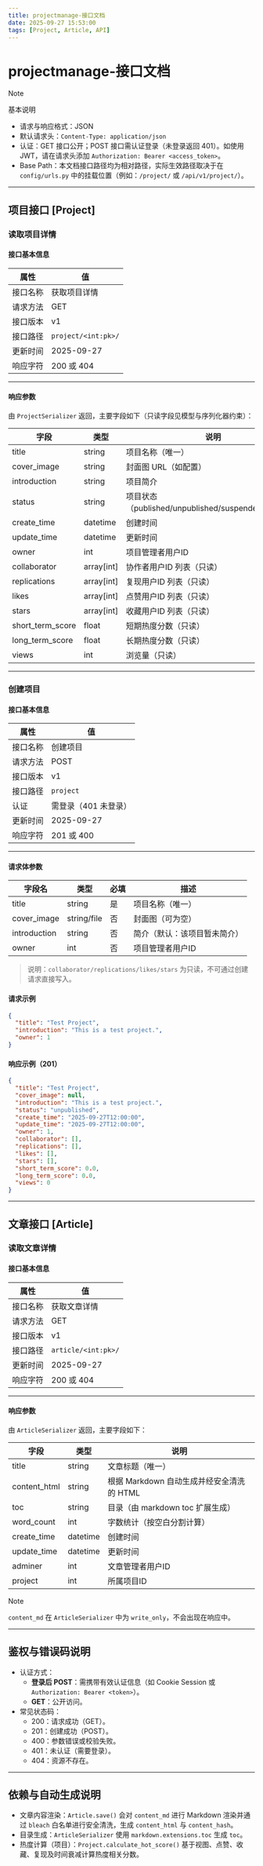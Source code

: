 ```yaml
---
title: projectmanage-接口文档
date: 2025-09-27 15:53:00
tags: [Project, Article, API]
---
```


# projectmanage-接口文档

> [!NOTE]
> 基本说明
> - 请求与响应格式：JSON
> - 默认请求头：`Content-Type: application/json`
> - 认证：GET 接口公开；POST 接口需认证登录（未登录返回 401）。如使用 JWT，请在请求头添加 `Authorization: Bearer <access_token>`。
> - Base Path：本文档接口路径均为相对路径，实际生效路径取决于在 `config/urls.py` 中的挂载位置（例如：`/project/` 或 `/api/v1/project/`）。

---

## 项目接口 [Project]

### 读取项目详情

#### 接口基本信息

| 属性 | 值 |
|------|----|
| 接口名称 | 获取项目详情 |
| 请求方法 | GET |
| 接口版本 | v1 |
| 接口路径 | `project/<int:pk>/` |
| 更新时间 | 2025-09-27 |
| 响应字符 | 200 或 404 |

---

#### 响应参数

由 `ProjectSerializer` 返回，主要字段如下（只读字段见模型与序列化器约束）：

| 字段 | 类型 | 说明 |
|------|------|------|
| title | string | 项目名称（唯一） |
| cover_image | string | 封面图 URL（如配置） |
| introduction | string | 项目简介 |
| status | string | 项目状态（published/unpublished/suspended/deleted） |
| create_time | datetime | 创建时间 |
| update_time | datetime | 更新时间 |
| owner | int | 项目管理者用户ID |
| collaborator | array[int] | 协作者用户ID 列表（只读） |
| replications | array[int] | 复现用户ID 列表（只读） |
| likes | array[int] | 点赞用户ID 列表（只读） |
| stars | array[int] | 收藏用户ID 列表（只读） |
| short_term_score | float | 短期热度分数（只读） |
| long_term_score | float | 长期热度分数（只读） |
| views | int | 浏览量（只读） |

---

### 创建项目

#### 接口基本信息

| 属性 | 值 |
|------|----|
| 接口名称 | 创建项目 |
| 请求方法 | POST |
| 接口版本 | v1 |
| 接口路径 | `project` |
| 认证 | 需登录（401 未登录） |
| 更新时间 | 2025-09-27 |
| 响应字符 | 201 或 400 |

---

#### 请求体参数

| 字段名 | 类型 | 必填 | 描述 |
|--------|------|------|------|
| title | string | 是 | 项目名称（唯一） |
| cover_image | string/file | 否 | 封面图（可为空） |
| introduction | string | 否 | 简介（默认：该项目暂未简介） |
| owner | int | 否 | 项目管理者用户ID |

> 说明：`collaborator/replications/likes/stars` 为只读，不可通过创建请求直接写入。

#### 请求示例

```json
{
  "title": "Test Project",
  "introduction": "This is a test project.",
  "owner": 1
}
```

#### 响应示例（201）

```json
{
  "title": "Test Project",
  "cover_image": null,
  "introduction": "This is a test project.",
  "status": "unpublished",
  "create_time": "2025-09-27T12:00:00",
  "update_time": "2025-09-27T12:00:00",
  "owner": 1,
  "collaborator": [],
  "replications": [],
  "likes": [],
  "stars": [],
  "short_term_score": 0.0,
  "long_term_score": 0.0,
  "views": 0
}
```

---

## 文章接口 [Article]

### 读取文章详情

#### 接口基本信息

| 属性 | 值 |
|------|----|
| 接口名称 | 获取文章详情 |
| 请求方法 | GET |
| 接口版本 | v1 |
| 接口路径 | `article/<int:pk>/` |
| 更新时间 | 2025-09-27 |
| 响应字符 | 200 或 404 |

---

#### 响应参数

由 `ArticleSerializer` 返回，主要字段如下：

| 字段 | 类型 | 说明 |
|------|------|------|
| title | string | 文章标题（唯一） |
| content_html | string | 根据 Markdown 自动生成并经安全清洗的 HTML |
| toc | string | 目录（由 markdown toc 扩展生成） |
| word_count | int | 字数统计（按空白分割计算） |
| create_time | datetime | 创建时间 |
| update_time | datetime | 更新时间 |
| adminer | int | 文章管理者用户ID |
| project | int | 所属项目ID |

> [!NOTE]
> `content_md` 在 `ArticleSerializer` 中为 `write_only`，不会出现在响应中。

---

## 鉴权与错误码说明

- 认证方式：
  - **登录后 POST**：需携带有效认证信息（如 Cookie Session 或 `Authorization: Bearer <token>`）。
  - **GET**：公开访问。
- 常见状态码：
  - 200：请求成功（GET）。
  - 201：创建成功（POST）。
  - 400：参数错误或校验失败。
  - 401：未认证（需要登录）。
  - 404：资源不存在。

---

## 依赖与自动生成说明

- 文章内容渲染：`Article.save()` 会对 `content_md` 进行 Markdown 渲染并通过 `bleach` 白名单进行安全清洗，生成 `content_html` 与 `content_hash`。
- 目录生成：`ArticleSerializer` 使用 `markdown.extensions.toc` 生成 `toc`。
- 热度计算（项目）：`Project.calculate_hot_score()` 基于视图、点赞、收藏、复现及时间衰减计算热度相关分数。
